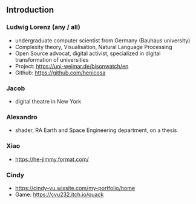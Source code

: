 ## Introduction
### Ludwig Lorenz (any / all)
- undergraduate computer scientist from Germany (Bauhaus university)
- Complexity theory, Visualisation, Natural Language Processing
- Open Source advocat, digital activist, specialized in digital transformation of universities
- Project: https://uni-weimar.de/bisonwatch/en
- Github: https://github.com/henicosa

### Jacob
- digital theatre in New York
### Alexandro
- shader, RA Earth and Space Engineering department, on a thesis
### Xiao
- https://he-jimmy.format.com/
### Cindy
- https://cindy-vu.wixsite.com/my-portfolio/home
- Game: https://cvu232.itch.io/quack